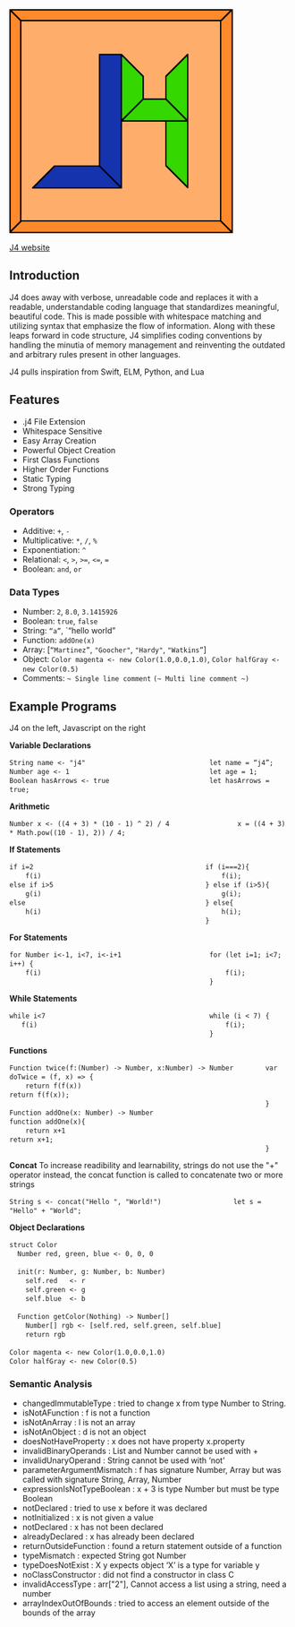 <img src = "J4 Icon.png" alt = "J4 Logo" width = 400 />

[J4 website](https://j4lang.github.io/)

## Introduction
J4 does away with verbose, unreadable code and replaces it with a readable, understandable coding language that standardizes meaningful, beautiful code. This is made possible with whitespace matching and utilizing syntax that emphasize the flow of information. Along with these leaps forward in code structure, J4 simplifies coding conventions by handling the minutia of memory management and reinventing the outdated and arbitrary rules present in other languages.

J4 pulls inspiration from Swift, ELM, Python, and Lua

## Features
* .j4 File Extension
* Whitespace Sensitive
* Easy Array Creation
* Powerful Object Creation
* First Class Functions
* Higher Order Functions
* Static Typing
* Strong Typing

### Operators

* Additive: `+`, `-`
* Multiplicative: `*`, `/`, `%`
* Exponentiation: `^`
* Relational: `<`, `>`, `>=`, `<=`, `=`
* Boolean: `and`, `or`

### Data Types

* Number: `2`, `8.0`, `3.1415926`
* Boolean: `true`, `false`
* String: `“a”`, `“hello world”
* Function: `addOne(x)`
* Array: [`“Martinez”`, `"Goocher"`, `"Hardy"`, `"Watkins”`]
* Object: `Color magenta <- new Color(1.0,0.0,1.0)`, `Color halfGray <- new Color(0.5)`
* Comments: `~ Single line comment`
            `(~ Multi line comment ~)`

## Example Programs
J4 on the left, Javascript on the right

__Variable Declarations__

```
String name <- "j4"                               let name = “j4”;
Number age <- 1                                   let age = 1;
Boolean hasArrows <- true                         let hasArrows = true;
```

__Arithmetic__

```
Number x <- ((4 + 3) * (10 - 1) ^ 2) / 4                 x = ((4 + 3) * Math.pow((10 - 1), 2)) / 4;
```

__If Statements__

```
if i=2                                           if (i===2){
    f(i)                                             f(i);
else if i>5                                      } else if (i>5){
    g(i)                                             g(i);
else                                             } else{
    h(i)                                             h(i);
                                                 }
```

__For Statements__

```
for Number i<-1, i<7, i<-i+1                      for (let i=1; i<7; i++) {
    f(i)                                              f(i);
                                                  }
```

__While Statements__

```
while i<7                                         while (i < 7) {
   f(i)                                               f(i);
                                                  }
```

__Functions__

```
Function twice(f:(Number) -> Number, x:Number) -> Number        var doTwice = (f, x) => {
    return f(f(x))                                                  return f(f(x));
                                                                }
Function addOne(x: Number) -> Number                            function addOne(x){
    return x+1                                                      return x+1;
                                                                }
```

__Concat__
To increase readibility and learnability, strings do not use the "+" operator
instead, the concat function is called to concatenate two or more strings
```
String s <- concat("Hello ", "World!")                  let s = "Hello" + "World";

```

__Object Declarations__

```
struct Color
  Number red, green, blue <- 0, 0, 0

  init(r: Number, g: Number, b: Number)
    self.red   <- r
    self.green <- g
    self.blue  <- b

  Function getColor(Nothing) -> Number[]
    Number[] rgb <- [self.red, self.green, self.blue]
    return rgb

Color magenta <- new Color(1.0,0.0,1.0)
Color halfGray <- new Color(0.5)
```

### Semantic Analysis
* changedImmutableType : tried to change x from type Number to String.
* isNotAFunction : f is not a function
* isNotAnArray : l is not an array
* isNotAnObject : d is not an object
* doesNotHaveProperty : x does not have property x.property
* invalidBinaryOperands : List and Number cannot be used with +
* invalidUnaryOperand : String cannot be used with ‘not’
* parameterArgumentMismatch : f has signature Number, Array but was called with signature String, Array, Number
* expressionIsNotTypeBoolean : x + 3 is type Number but must be type Boolean
* notDeclared : tried to use x before it was declared
* notInitialized : x is not given a value
* notDeclared : x has not been declared
* alreadyDeclared : x has already been declared
* returnOutsideFunction : found a return statement outside of a function
* typeMismatch : expected String got Number
* typeDoesNotExist : X y expects object ‘X’ is a type for variable y
* noClassConstructor : did not find a constructor in class C
* invalidAccessType : arr["2"], Cannot access a list using a string, need a number
* arrayIndexOutOfBounds : tried to access an element outside of the bounds of the array
